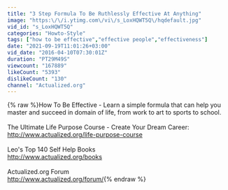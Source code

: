 ```yaml
---
title: "3 Step Formula To Be Ruthlessly Effective At Anything"
image: "https:\/\/i.ytimg.com\/vi\/s_LoxHQWT5Q\/hqdefault.jpg"
vid_id: "s_LoxHQWT5Q"
categories: "Howto-Style"
tags: ["how to be effective","effective people","effectiveness"]
date: "2021-09-19T11:01:26+03:00"
vid_date: "2016-04-10T07:30:01Z"
duration: "PT29M49S"
viewcount: "167889"
likeCount: "5393"
dislikeCount: "130"
channel: "Actualized.org"
---
```

{% raw %}How To Be Effective - Learn a simple formula that can help you master and succeed in domain of life, from work to art to sports to school.<br /><br />The Ultimate Life Purpose Course - Create Your Dream Career:<br /><a rel="nofollow" target="blank" href="http://www.actualized.org/life-purpose-course">http://www.actualized.org/life-purpose-course</a><br /><br />Leo's Top 140 Self Help Books<br /><a rel="nofollow" target="blank" href="http://www.actualized.org/books">http://www.actualized.org/books</a><br /><br />Actualized.org Forum<br /><a rel="nofollow" target="blank" href="http://www.actualized.org/forum/">http://www.actualized.org/forum/</a>{% endraw %}

